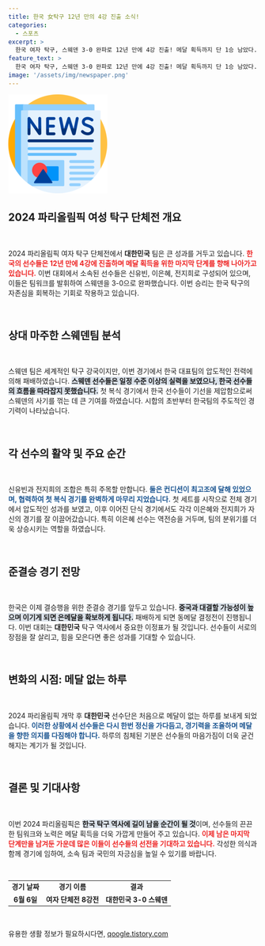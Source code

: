 ```yaml
---
title: 한국 女탁구 12년 만의 4강 진출 소식!
categories:
  - 스포츠
excerpt: >
  한국 여자 탁구, 스웨덴 3-0 완파로 12년 만에 4강 진출! 메달 획득까지 단 1승 남았다. 8일, 결승행을 향한 긴장감 넘치는 대결이 기다린다.
feature_text: >
  한국 여자 탁구, 스웨덴 3-0 완파로 12년 만에 4강 진출! 메달 획득까지 단 1승 남았다. 8일, 결승행을 향한 긴장감 넘치는 대결이 기다린다.
image: '/assets/img/newspaper.png'
---
```


<p><img src="/assets/img/newspaper.png" alt="kimp 속보" /></p>

<h2 data-ke-size="size26">2024 파리올림픽 여성 탁구 단체전 개요</h2>

<p data-ke-size="size16">&nbsp;</p>

<p>2024 파리올림픽 여자 탁구 단체전에서 <strong>대한민국</strong> 팀은 큰 성과를 거두고 있습니다. <b><span style="color: #ee2323;">한국의 선수들은 12년 만에 4강에 진출하며 메달 획득을 위한 마지막 단계를 향해 나아가고 있습니다.</span></b> 이번 대회에서 소속된 선수들은 신유빈, 이은혜, 전지희로 구성되어 있으며, 이들은 팀워크를 발휘하여 스웨덴을 3-0으로 완파했습니다. 이번 승리는 한국 탁구의 자존심을 회복하는 기회로 작용하고 있습니다.</p>

<p data-ke-size="size16">&nbsp;</p>

<h2 data-ke-size="size26">상대 마주한 스웨덴팀 분석</h2>

<p data-ke-size="size16">&nbsp;</p>

<p>스웨덴 팀은 세계적인 탁구 강국이지만, 이번 경기에서 한국 대표팀의 압도적인 전력에 의해 패배하였습니다. <b><span style="background-color: #21538527;">스웨덴 선수들은 일정 수준 이상의 실력을 보였으나, 한국 선수들의 흐름을 따라잡지 못했습니다.</span></b> 첫 복식 경기에서 한국 선수들이 기선을 제압함으로써 스웨덴의 사기를 꺾는 데 큰 기여를 하였습니다. 시합의 초반부터 한국팀의 주도적인 경기력이 나타났습니다.</p>

<p data-ke-size="size16">&nbsp;</p>

<h2 data-ke-size="size26">각 선수의 활약 및 주요 순간</h2>

<p data-ke-size="size16">&nbsp;</p>

<p>신유빈과 전지희의 조합은 특히 주목할 만합니다. <b><span style="color: #1a5490;">둘은 컨디션이 최고조에 달해 있었으며, 협력하여 첫 복식 경기를 완벽하게 마무리 지었습니다.</span></b> 첫 세트를 시작으로 전체 경기에서 압도적인 성과를 보였고, 이후 이어진 단식 경기에서도 각각 이은혜와 전지희가 자신의 경기를 잘 이끌어갔습니다. 특히 이은혜 선수는 역전승을 거두며, 팀의 분위기를 더욱 상승시키는 역할을 하였습니다.</p>

<p data-ke-size="size16">&nbsp;</p>

<h2 data-ke-size="size26">준결승 경기 전망</h2>

<p data-ke-size="size16">&nbsp;</p>

<p>한국은 이제 결승행을 위한 준결승 경기를 앞두고 있습니다. <b><span style="background-color: #21538527;">중국과 대결할 가능성이 높으며 이기게 되면 은메달을 확보하게 됩니다.</span></b> 패배하게 되면 동메달 결정전이 진행됩니다. 이번 대회는 <strong>대한민국</strong> 탁구 역사에서 중요한 이정표가 될 것입니다. 선수들이 서로의 장점을 잘 살리고, 힘을 모은다면 좋은 성과를 기대할 수 있습니다.</p>

<p data-ke-size="size16">&nbsp;</p>

<h2 data-ke-size="size26">변화의 시점: 메달 없는 하루</h2>

<p data-ke-size="size16">&nbsp;</p>

<p>2024 파리올림픽 개막 후 <strong>대한민국</strong> 선수단은 처음으로 메달이 없는 하루를 보내게 되었습니다. <b><span style="color: #1a5490;">이러한 상황에서 선수들은 다시 한번 정신을 가다듬고, 경기력을 조율하며 메달을 향한 의지를 다짐해야 합니다.</span></b> 하루의 침체된 기분은 선수들의 마음가짐이 더욱 굳건해지는 계기가 될 것입니다.</p>

<p data-ke-size="size16">&nbsp;</p>

<h2 data-ke-size="size26">결론 및 기대사항</h2>

<p data-ke-size="size16">&nbsp;</p>

<p>이번 2024 파리올림픽은 <b><span style="background-color: #21538527;">한국 탁구 역사에 길이 남을 순간이 될 것</span></b>이며, 선수들의 끈끈한 팀워크와 노력은 메달 획득을 더욱 가깝게 만들어 주고 있습니다. <b><span style="color: #ee2323;">이제 남은 마지막 단계만을 남겨둔 가운데 많은 이들이 선수들의 선전을 기대하고 있습니다.</span></b> 각성한 의식과 함께 경기에 임하여, 소속 팀과 국민의 자긍심을 높일 수 있기를 바랍니다. </p>

<p data-ke-size="size16">&nbsp;</p>

<table>
<tr>
<td style="text-align: center; height: 17px;"><b>경기 날짜</b></td>
<td style="text-align: center; height: 17px;"><b>경기 이름</b></td>
<td style="text-align: center; height: 17px;"><b>결과</b></td>
</tr>
<tr>
<td style="text-align: center; height: 17px;"><b>6월 6일</b></td>
<td style="text-align: center; height: 17px;"><b>여자 단체전 8강전</b></td>
<td style="text-align: center; height: 17px;"><b>대한민국 3-0 스웨덴</b></td>
</tr>
</table>

<p data-ke-size="size16">&nbsp;</p>
유용한 생활 정보가 필요하시다면, <a href="https://qoogle.tistory.com" rel="dofollow">qoogle.tistory.com</a>


